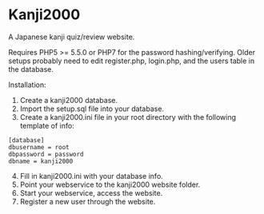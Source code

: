 # Kanji2000
A Japanese kanji quiz/review website.

Requires PHP5 >= 5.5.0 or PHP7 for the password hashing/verifying.
Older setups probably need to edit register.php, login.php, and the users table in the database.

Installation:
1. Create a kanji2000 database.
2. Import the setup.sql file into your database.
3. Create a kanji2000.ini file in your root directory with the following template of info:
```
[database]
dbusername = root
dbpassword = password
dbname = kanji2000
```
4. Fill in kanji2000.ini with your database info.
5. Point your webservice to the kanji2000 website folder.
6. Start your webservice, access the website.
7. Register a new user through the website.
